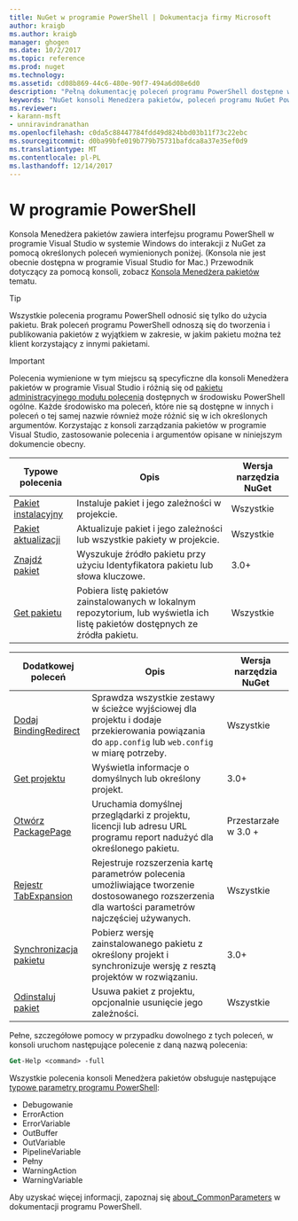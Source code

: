 ```yaml
---
title: NuGet w programie PowerShell | Dokumentacja firmy Microsoft
author: kraigb
ms.author: kraigb
manager: ghogen
ms.date: 10/2/2017
ms.topic: reference
ms.prod: nuget
ms.technology: 
ms.assetid: cd08b869-44c6-480e-90f7-494a6d08e6d0
description: "Pełną dokumentację poleceń programu PowerShell dostępne w konsoli Menedżera pakietów NuGet w programie Visual Studio."
keywords: "NuGet konsoli Menedżera pakietów, poleceń programu NuGet Powershell NuGet w programie PowerShell"
ms.reviewer:
- karann-msft
- unniravindranathan
ms.openlocfilehash: c0da5c88447784fdd49d824bbd03b11f73c22ebc
ms.sourcegitcommit: d0ba99bfe019b779b75731bafdca8a37e35ef0d9
ms.translationtype: MT
ms.contentlocale: pl-PL
ms.lasthandoff: 12/14/2017
---
```

# <a name="powershell-reference"></a>W programie PowerShell

Konsola Menedżera pakietów zawiera interfejsu programu PowerShell w programie Visual Studio w systemie Windows do interakcji z NuGet za pomocą określonych poleceń wymienionych poniżej. (Konsola nie jest obecnie dostępna w programie Visual Studio for Mac.) Przewodnik dotyczący za pomocą konsoli, zobacz [Konsola Menedżera pakietów](../tools/package-manager-console.md) tematu.

> [!Tip]
> Wszystkie polecenia programu PowerShell odnosić się tylko do użycia pakietu. Brak poleceń programu PowerShell odnoszą się do tworzenia i publikowania pakietów z wyjątkiem w zakresie, w jakim pakietu można też klient korzystający z innymi pakietami.

> [!Important]
> Polecenia wymienione w tym miejscu są specyficzne dla konsoli Menedżera pakietów w programie Visual Studio i różnią się od [pakietu administracyjnego modułu polecenia](https://msdn.microsoft.com/powershell/reference/6/packagemanagement/packagemanagement) dostępnych w środowisku PowerShell ogólne. Każde środowisko ma poleceń, które nie są dostępne w innych i poleceń o tej samej nazwie również może różnić się w ich określonych argumentów. Korzystając z konsoli zarządzania pakietów w programie Visual Studio, zastosowanie polecenia i argumentów opisane w niniejszym dokumencie obecny.

| Typowe polecenia | Opis | Wersja narzędzia NuGet |
| --- | --- | --- |
| [Pakiet instalacyjny](ps-ref-install-package.md) | Instaluje pakiet i jego zależności w projekcie. | Wszystkie |
| [Pakiet aktualizacji](ps-ref-update-package.md) | Aktualizuje pakiet i jego zależności lub wszystkie pakiety w projekcie. | Wszystkie |
| [Znajdź pakiet](ps-ref-find-package.md) | Wyszukuje źródło pakietu przy użyciu Identyfikatora pakietu lub słowa kluczowe. | 3.0+ |
| [Get pakietu](ps-ref-get-package.md) | Pobiera listę pakietów zainstalowanych w lokalnym repozytorium, lub wyświetla ich listę pakietów dostępnych ze źródła pakietu. | Wszystkie |

| Dodatkowej poleceń | Opis | Wersja narzędzia NuGet |
| --- | --- | --- |
| [Dodaj BindingRedirect](ps-ref-add-bindingredirect.md) | Sprawdza wszystkie zestawy w ścieżce wyjściowej dla projektu i dodaje przekierowania powiązania do `app.config` lub `web.config` w miarę potrzeby. | Wszystkie |
| [Get projektu](ps-ref-get-project.md) | Wyświetla informacje o domyślnych lub określony projekt. | 3.0+ |
| [Otwórz PackagePage](ps-ref-open-packagepage.md) | Uruchamia domyślnej przeglądarki z projektu, licencji lub adresu URL programu report nadużyć dla określonego pakietu. | Przestarzałe w 3.0 + |
| [Rejestr TabExpansion](ps-ref-register-tabexpansion.md) | Rejestruje rozszerzenia kartę parametrów polecenia umożliwiające tworzenie dostosowanego rozszerzenia dla wartości parametrów najczęściej używanych. | Wszystkie |
| [Synchronizacja pakietu](ps-ref-sync-package.md) | Pobierz wersję zainstalowanego pakietu z określony projekt i synchronizuje wersję z resztą projektów w rozwiązaniu. | 3.0+ |
| [Odinstaluj pakiet](ps-ref-uninstall-package.md) | Usuwa pakiet z projektu, opcjonalnie usunięcie jego zależności. | Wszystkie |

Pełne, szczegółowe pomocy w przypadku dowolnego z tych poleceń, w konsoli uruchom następujące polecenie z daną nazwą polecenia:

```ps
Get-Help <command> -full
```

Wszystkie polecenia konsoli Menedżera pakietów obsługuje następujące [typowe parametry programu PowerShell](http://go.microsoft.com/fwlink/?LinkID=113216):

- Debugowanie
- ErrorAction
- ErrorVariable
- OutBuffer
- OutVariable
- PipelineVariable
- Pełny
- WarningAction
- WarningVariable

Aby uzyskać więcej informacji, zapoznaj się [about_CommonParameters](http://go.microsoft.com/fwlink/?LinkID=113216) w dokumentacji programu PowerShell.
